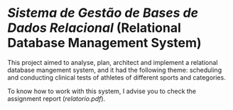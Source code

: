 # *Sistema de Gestão de Bases de Dados Relacional* (Relational Database Management System)

This project aimed to analyse, plan, architect and implement a relational database mangement system, and it had the following theme: scheduling and conducting clinical tests of athletes of different sports and categories.

To know how to work with this system, I advise you to check the assignment report (*relatorio.pdf*).
